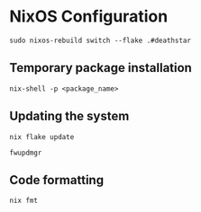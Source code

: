 # NixOS Configuration

`sudo nixos-rebuild switch --flake .#deathstar`

## Temporary package installation
`nix-shell -p <package_name>`

## Updating the system
`nix flake update`

`fwupdmgr`

## Code formatting
`nix fmt`

